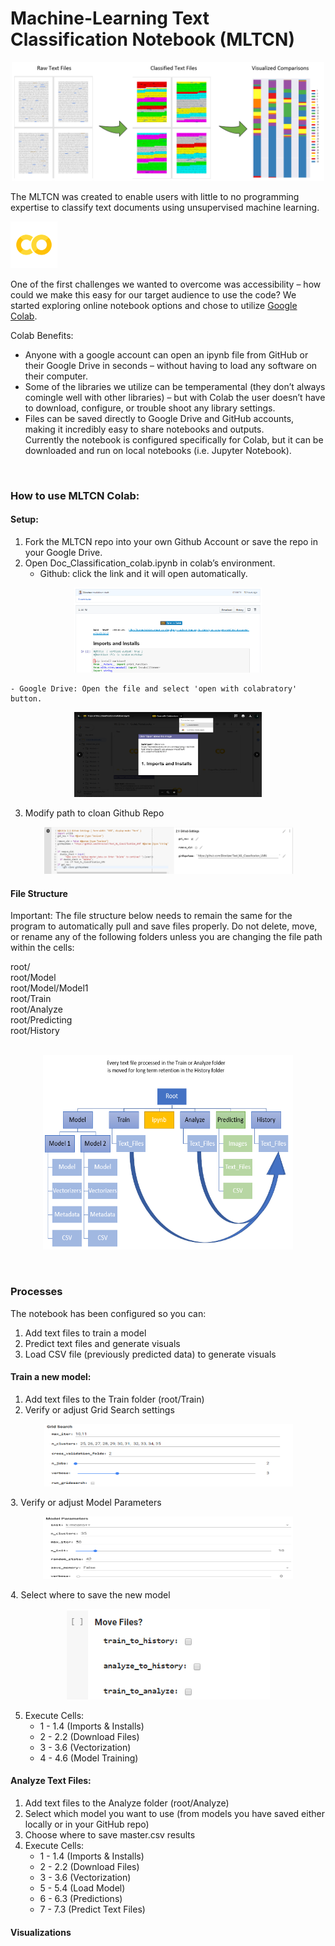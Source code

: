 # Machine-Learning Text Classification Notebook (MLTCN)
<p align="center">
<img src="Sandbox/img/classification_process.png" width="500" height="190" title="screenshot">
</p>

The MLTCN was created to enable users with little to no programming expertise to classify text documents using unsupervised machine learning.

<p align="left">
<img src="Sandbox/img/colab_favicon_256px.png" width="75" height="75" title="screenshot">
</p>

One of the first challenges we wanted to overcome was accessibility – how could we make this easy for our target audience to use the code? We started exploring online notebook options and chose to utilize <a href="https://colab.research.google.com">Google Colab</a>.

Colab Benefits:
- Anyone with a google account can open an ipynb file from GitHub or their Google Drive in seconds – without having to load any software on their computer.
- Some of the libraries we utilize can be temperamental (they don’t always comingle well with other libraries) – but with Colab the user doesn’t have to download, configure, or trouble shoot any library settings.
- Files can be saved directly to Google Drive and GitHub accounts, making it incredibly easy to share notebooks and outputs.<br>
Currently the notebook is configured specifically for Colab, but it can be downloaded and run on local notebooks (i.e. Jupyter Notebook).
<br>

### How to use MLTCN Colab:

#### Setup:
1.	Fork the MLTCN repo into your own Github Account or save the repo in your Google Drive.
2.	Open Doc_Classification_colab.ipynb in colab’s environment.
    - Github: click the link and it will open automatically.
  <p align="center">
<img src="Sandbox/img/open_colab_github.png" width="300" height="136" title="screenshot">
</p>

    - Google Drive: Open the file and select 'open with colabratory' button.
  
<p align="center">
<img src="Sandbox/img/open_colab_googleDrive.png" width="300" height="136" title="screenshot">
</p>

3. Modify path to cloan Github Repo
<p align="center">
<img src="Sandbox/img/custom_Ghub_Repo.png" width="400" height="75" title="screenshot">
</p>

#### File Structure

Important: The file structure below needs to remain the same for the program to automatically pull and save files properly. Do not delete, move, or rename any of the following folders unless you are changing the file path within the cells:

root/ <br>
root/Model<br>
root/Model/Model1<br>
root/Train<br>
root/Analyze<br>
root/Predicting<br>
root/History<br>
<br>

<p align="center">
<img src="Sandbox/img/Text_Files_to_History.png" width="400" height="311" title="screenshot">
</p>

<br>

### Processes
The notebook has been configured so you can:
1. Add text files to train a model
2. Predict text files and generate visuals
3. Load CSV file (previously predicted data) to generate visuals

#### Train a new model:
1. Add text files to the Train folder (root/Train)
2. Verify or adjust Grid Search settings

<p align="center">
<img src="Sandbox/img/Grid_search_settings.png" width="400" height="100" title="screenshot">
</p>
3. Verify or adjust Model Parameters

<p align="center">
<img src="Sandbox/img/Model_Parameters.png" width="400" height="100" title="screenshot">
</p>
4. Select where to save the new model

<p align="center">
<img src="Sandbox/img/save_model.png" width="325" height="145" title="screenshot">
</p>

5. Execute Cells:
    - 1 - 1.4 (Imports & Installs)
    - 2 - 2.2 (Download Files)
    - 3 - 3.6 (Vectorization)
    - 4 - 4.6 (Model Training)

#### Analyze Text Files:
1. Add text files to the Analyze folder (root/Analyze)
2. Select which model you want to use (from models you have saved either locally or in your GitHub repo)
3. Choose where to save master.csv results
4. Execute Cells:
    - 1 - 1.4 (Imports & Installs)
    - 2 - 2.2 (Download Files)
    - 3 - 3.6 (Vectorization)
    - 5 - 5.4 (Load Model)
    - 6 - 6.3 (Predictions)
    - 7 - 7.3 (Predict Text Files)

#### Visualizations








